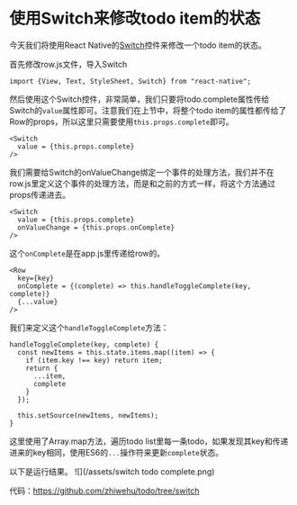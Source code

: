 # 使用Switch来修改todo item的状态

今天我们将使用React Native的[Switch](https://facebook.github.io/react-native/docs/switch.html)控件来修改一个todo item的状态。

首先修改row.js文件，导入Switch

```
import {View, Text, StyleSheet, Switch} from "react-native";
```

然后使用这个Switch控件，非常简单，我们只要将todo.complete属性传给Switch的`value`属性即可。注意我们在上节中，将整个todo item的属性都传给了Row的props，所以这里只需要使用`this.props.complete`即可。

```
<Switch
  value = {this.props.complete}
/>
```

我们需要给Switch的onValueChange绑定一个事件的处理方法，我们并不在row.js里定义这个事件的处理方法，而是和之前的方式一样，将这个方法通过props传递进去。

```
<Switch
  value = {this.props.complete}
  onValueChange = {this.props.onComplete}
/>
```

这个`onComplete`是在app.js里传递给row的。
```
<Row
  key={key}
  onComplete = {(complete) => this.handleToggleComplete(key, complete)}
  {...value}
/>
```

我们来定义这个`handleToggleComplete`方法：
```
handleToggleComplete(key, complete) {
  const newItems = this.state.items.map((item) => {
    if (item.key !== key) return item;
    return {
      ...item,
      complete
    }
  });

  this.setSource(newItems, newItems);
}
```

这里使用了Array.map方法，遍历todo list里每一条todo，如果发现其key和传递进来的key相同，使用ES6的`...`操作符来更新`complete`状态。

以下是运行结果。
![](/assets/switch todo complete.png)

代码：https://github.com/zhiwehu/todo/tree/switch
